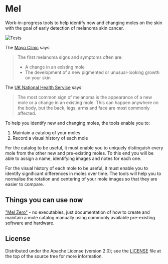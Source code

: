 Mel
===

Work-in-progress tools to help identify new and changing moles on the skin with
the goal of early detection of melanoma skin cancer.

![Tests](https://github.com/aevri/mel/actions/workflows/main.yml/badge.svg?branch=main)

The [Mayo Clinic][1] says:
> The first melanoma signs and symptoms often are:
>
> - A change in an existing mole
> - The development of a new pigmented or unusual-looking growth on your skin

The [UK National Health Service][2] says:
> The most common sign of melanoma is the appearance of a new mole or a change
> in an existing mole. This can happen anywhere on the body, but the back,
> legs, arms and face are most commonly affected.

To help you identify new and changing moles, the tools enable you to:

1. Maintain a catalog of your moles
2. Record a visual history of each mole

For the catalog to be useful, it must enable you to uniquely distinguish every
mole from the other new and pre-existing moles. To this end you will be able to
assign a name, identifying images and notes for each one.

For the visual history of each mole to be useful, it must enable you to
identify significant differences in moles over time. The tools will help you to
normalise the rotation and centering of your mole images so that they are
easier to compare.

Things you can use now
----------------------

["Mel Zero"](mel_zero.md) - no executables, just documentation of how to create
and maintain a mole catalog manually using commonly available pre-existing
software and hardware.

License
-------

Distributed under the Apache License (version 2.0); see the [LICENSE](LICENSE)
file at the top of the source tree for more information.

[1]: http://www.mayoclinic.org/diseases-conditions/melanoma/basics/symptoms/con-20026009
[2]: http://www.nhs.uk/Conditions/Malignant-melanoma
